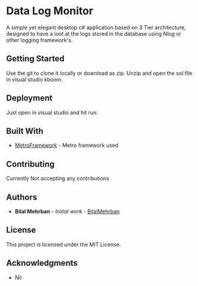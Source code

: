 # Data Log Monitor

A simple yet elegant desktop c# application based on 3 Tier architecture, designed to have a loot at the logs stored in the database using Nlog or other logging framework's.

## Getting Started

Use the git to clone it locally or download as zip. Unzip and open the sol file in visual studio kboom.

## Deployment

Just open in visual studio and hit run.

## Built With

* [MetroFramework](https://www.nuget.org/packages/MetroModernUI/) - Metro framework used

## Contributing

Currently Not accepting any contributions

## Authors

* **Bilal Mehrban** - *Initial work* - [BilalMehrban](https://github.com/bilalmehrban)

## License

This project is licensed under the MIT License.

## Acknowledgments

* Nil

